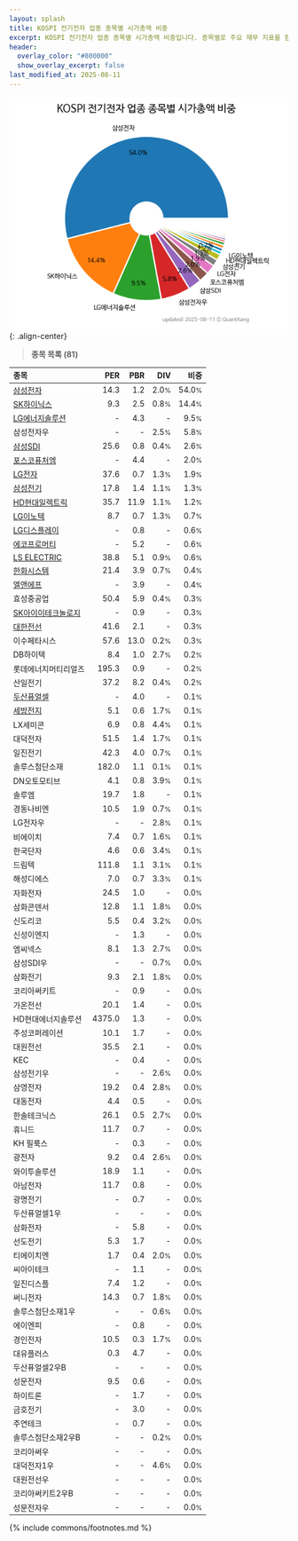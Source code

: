```yaml
---
layout: splash
title: KOSPI 전기전자 업종 종목별 시가총액 비중
excerpt: KOSPI 전기전자 업종 종목별 시가총액 비중입니다. 종목별로 주요 재무 지표를 함께 표시합니다.
header:
  overlay_color: "#800000"
  show_overlay_excerpt: false
last_modified_at: 2025-08-11
---
```



![KOSPI 전기전자 업종 종목별 시가총액 비중](/stats/sector/images/kospi_업종_전기전자_종목.png){: .align-center}


> **종목 목록 (81)**<a id="list"></a>

| **종목** | **PER** | **PBR** | **DIV** | **비중** |
| :------- | ------: | ------: | ------: | -------: |
| [삼성전자](/005930/) | 14.3 | 1.2 | 2.0<small>%</small> | 54.0<small>%</small> |
| [SK하이닉스](/000660/) | 9.3 | 2.5 | 0.8<small>%</small> | 14.4<small>%</small> |
| [LG에너지솔루션](/373220/) | - | 4.3 | - | 9.5<small>%</small> |
| 삼성전자우 | - | - | 2.5<small>%</small> | 5.8<small>%</small> |
| [삼성SDI](/006400/) | 25.6 | 0.8 | 0.4<small>%</small> | 2.6<small>%</small> |
| [포스코퓨처엠](/003670/) | - | 4.4 | - | 2.0<small>%</small> |
| [LG전자](/066570/) | 37.6 | 0.7 | 1.3<small>%</small> | 1.9<small>%</small> |
| [삼성전기](/009150/) | 17.8 | 1.4 | 1.1<small>%</small> | 1.3<small>%</small> |
| [HD현대일렉트릭](/267260/) | 35.7 | 11.9 | 1.1<small>%</small> | 1.2<small>%</small> |
| [LG이노텍](/011070/) | 8.7 | 0.7 | 1.3<small>%</small> | 0.7<small>%</small> |
| [LG디스플레이](/034220/) | - | 0.8 | - | 0.6<small>%</small> |
| [에코프로머티](/450080/) | - | 5.2 | - | 0.6<small>%</small> |
| [LS ELECTRIC](/010120/) | 38.8 | 5.1 | 0.9<small>%</small> | 0.6<small>%</small> |
| [한화시스템](/272210/) | 21.4 | 3.9 | 0.7<small>%</small> | 0.4<small>%</small> |
| [엘앤에프](/066970/) | - | 3.9 | - | 0.4<small>%</small> |
| 효성중공업 | 50.4 | 5.9 | 0.4<small>%</small> | 0.3<small>%</small> |
| [SK아이이테크놀로지](/361610/) | - | 0.9 | - | 0.3<small>%</small> |
| [대한전선](/001440/) | 41.6 | 2.1 | - | 0.3<small>%</small> |
| 이수페타시스 | 57.6 | 13.0 | 0.2<small>%</small> | 0.3<small>%</small> |
| DB하이텍 | 8.4 | 1.0 | 2.7<small>%</small> | 0.2<small>%</small> |
| 롯데에너지머티리얼즈 | 195.3 | 0.9 | - | 0.2<small>%</small> |
| 산일전기 | 37.2 | 8.2 | 0.4<small>%</small> | 0.2<small>%</small> |
| [두산퓨얼셀](/336260/) | - | 4.0 | - | 0.1<small>%</small> |
| [세방전지](/004490/) | 5.1 | 0.6 | 1.7<small>%</small> | 0.1<small>%</small> |
| LX세미콘 | 6.9 | 0.8 | 4.4<small>%</small> | 0.1<small>%</small> |
| 대덕전자 | 51.5 | 1.4 | 1.7<small>%</small> | 0.1<small>%</small> |
| 일진전기 | 42.3 | 4.0 | 0.7<small>%</small> | 0.1<small>%</small> |
| 솔루스첨단소재 | 182.0 | 1.1 | 0.1<small>%</small> | 0.1<small>%</small> |
| DN오토모티브 | 4.1 | 0.8 | 3.9<small>%</small> | 0.1<small>%</small> |
| 솔루엠 | 19.7 | 1.8 | - | 0.1<small>%</small> |
| 경동나비엔 | 10.5 | 1.9 | 0.7<small>%</small> | 0.1<small>%</small> |
| LG전자우 | - | - | 2.8<small>%</small> | 0.1<small>%</small> |
| 비에이치 | 7.4 | 0.7 | 1.6<small>%</small> | 0.1<small>%</small> |
| 한국단자 | 4.6 | 0.6 | 3.4<small>%</small> | 0.1<small>%</small> |
| 드림텍 | 111.8 | 1.1 | 3.1<small>%</small> | 0.1<small>%</small> |
| 해성디에스 | 7.0 | 0.7 | 3.3<small>%</small> | 0.1<small>%</small> |
| 자화전자 | 24.5 | 1.0 | - | 0.0<small>%</small> |
| 삼화콘덴서 | 12.8 | 1.1 | 1.8<small>%</small> | 0.0<small>%</small> |
| 신도리코 | 5.5 | 0.4 | 3.2<small>%</small> | 0.0<small>%</small> |
| 신성이엔지 | - | 1.3 | - | 0.0<small>%</small> |
| 엠씨넥스 | 8.1 | 1.3 | 2.7<small>%</small> | 0.0<small>%</small> |
| 삼성SDI우 | - | - | 0.7<small>%</small> | 0.0<small>%</small> |
| 삼화전기 | 9.3 | 2.1 | 1.8<small>%</small> | 0.0<small>%</small> |
| 코리아써키트 | - | 0.9 | - | 0.0<small>%</small> |
| 가온전선 | 20.1 | 1.4 | - | 0.0<small>%</small> |
| HD현대에너지솔루션 | 4375.0 | 1.3 | - | 0.0<small>%</small> |
| 주성코퍼레이션 | 10.1 | 1.7 | - | 0.0<small>%</small> |
| 대원전선 | 35.5 | 2.1 | - | 0.0<small>%</small> |
| KEC | - | 0.4 | - | 0.0<small>%</small> |
| 삼성전기우 | - | - | 2.6<small>%</small> | 0.0<small>%</small> |
| 삼영전자 | 19.2 | 0.4 | 2.8<small>%</small> | 0.0<small>%</small> |
| 대동전자 | 4.4 | 0.5 | - | 0.0<small>%</small> |
| 한솔테크닉스 | 26.1 | 0.5 | 2.7<small>%</small> | 0.0<small>%</small> |
| 휴니드 | 11.7 | 0.7 | - | 0.0<small>%</small> |
| KH 필룩스 | - | 0.3 | - | 0.0<small>%</small> |
| 광전자 | 9.2 | 0.4 | 2.6<small>%</small> | 0.0<small>%</small> |
| 와이투솔루션 | 18.9 | 1.1 | - | 0.0<small>%</small> |
| 아남전자 | 11.7 | 0.8 | - | 0.0<small>%</small> |
| 광명전기 | - | 0.7 | - | 0.0<small>%</small> |
| 두산퓨얼셀1우 | - | - | - | 0.0<small>%</small> |
| 삼화전자 | - | 5.8 | - | 0.0<small>%</small> |
| 선도전기 | 5.3 | 1.7 | - | 0.0<small>%</small> |
| 티에이치엔 | 1.7 | 0.4 | 2.0<small>%</small> | 0.0<small>%</small> |
| 씨아이테크 | - | 1.1 | - | 0.0<small>%</small> |
| 일진디스플 | 7.4 | 1.2 | - | 0.0<small>%</small> |
| 써니전자 | 14.3 | 0.7 | 1.8<small>%</small> | 0.0<small>%</small> |
| 솔루스첨단소재1우 | - | - | 0.6<small>%</small> | 0.0<small>%</small> |
| 에이엔피 | - | 0.8 | - | 0.0<small>%</small> |
| 경인전자 | 10.5 | 0.3 | 1.7<small>%</small> | 0.0<small>%</small> |
| 대유플러스 | 0.3 | 4.7 | - | 0.0<small>%</small> |
| 두산퓨얼셀2우B | - | - | - | 0.0<small>%</small> |
| 성문전자 | 9.5 | 0.6 | - | 0.0<small>%</small> |
| 하이트론 | - | 1.7 | - | 0.0<small>%</small> |
| 금호전기 | - | 3.0 | - | 0.0<small>%</small> |
| 주연테크 | - | 0.7 | - | 0.0<small>%</small> |
| 솔루스첨단소재2우B | - | - | 0.2<small>%</small> | 0.0<small>%</small> |
| 코리아써우 | - | - | - | 0.0<small>%</small> |
| 대덕전자1우 | - | - | 4.6<small>%</small> | 0.0<small>%</small> |
| 대원전선우 | - | - | - | 0.0<small>%</small> |
| 코리아써키트2우B | - | - | - | 0.0<small>%</small> |
| 성문전자우 | - | - | - | 0.0<small>%</small> |

{% include commons/footnotes.md %}